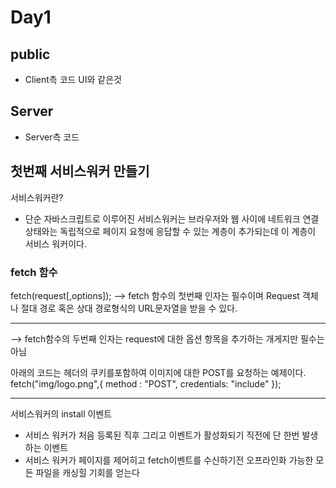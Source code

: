 # Day1

## public
* Client측 코드 UI와 같은것

## Server
* Server측 코드

## **첫번째 서비스워커 만들기**
서비스워커란?
* 단순 자바스크립트로 이루어진 서비스워커는 브라우저와 웹 사이에 네트워크 연결상태와는 독립적으로 페이지 요청에 응답할 수 있는 계층이 추가되는데 이 계층이 서비스 워커이다.

### fetch 함수
fetch(request[,options]);
--> fetch 함수의 첫번째 인자는 필수이며 Request 객체나 절대 경로 혹은 상대 경로형식의 URL문자열을 받을 수 있다.

------------

--> fetch함수의 두번째 인자는 request에 대한 옵션 항목을 추가하는 개게지만 필수는 아님

아래의 코드는 헤더의 쿠키를포함하여 이미지에 대한 POST를 요청하는 예제이다.
fetch("img/logo.png",{
    method : "POST",
    credentials: "include"
});

------------

서비스워커의 install 이벤트
* 서비스 워커가 처음 등록된 직후 그리고 이벤트가 활성화되기 직전에 단 한번 발생하는 이벤트
* 서비스 워커가 페이지를 제어히고 fetch이벤트를 수신하기전 오프라인화 가능한 모든 파일을 캐싱힐 기회를 얻는다